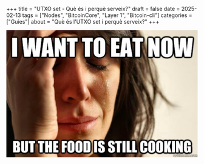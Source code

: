 +++
title = "UTXO set - Què és i perquè serveix?"
draft = false
date = 2025-02-13
tags = ["Nodes", "BitcoinCore", "Layer 1", "Bitcoin-cli"]
categories = ["Guies"]
about = "Què és l'UTXO set i perquè serveix?"
+++

![](/utxo_set/still_cooking.jpg#center)
